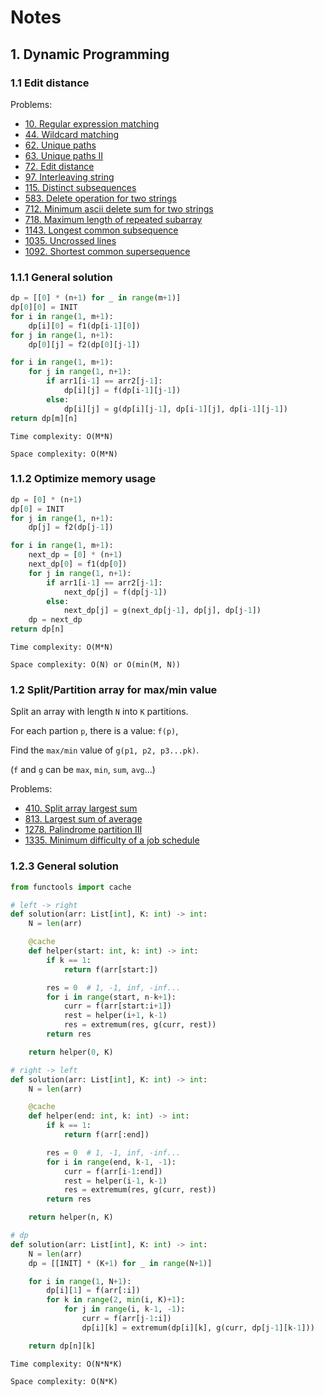 # Notes

## 1. Dynamic Programming

### 1.1 Edit distance

Problems:

* [10. Regular expression matching](0010.regular-expression-matching.py)
* [44. Wildcard matching](0044.wildcard-matching.py)
* [62. Unique paths](0062.unique-paths.py)
* [63. Unique paths II](0063.unique-paths-ii.py)
* [72. Edit distance](0072.edit-distance.py)
* [97. Interleaving string](0097.interleaving-string.py)
* [115. Distinct subsequences](0115.distinct-subsequences.py)
* [583. Delete operation for two strings](0583.delete-operation-for-two-strings.py)
* [712. Minimum ascii delete sum for two strings](0712.minimum-ascii-delete-sum-for-two-strings.py)
* [718. Maximum length of repeated subarray](0718.maximum-length-of-repeated-subarray.py)
* [1143. Longest common subsequence](1143.longest-common-subsequence.py)
* [1035. Uncrossed lines](1035.uncrossed-lines.py)
* [1092. Shortest common supersequence](1092.shortest-common-supersequence.py)

### 1.1.1 General solution

```python
dp = [[0] * (n+1) for _ in range(m+1)]
dp[0][0] = INIT
for i in range(1, m+1):
    dp[i][0] = f1(dp[i-1][0])
for j in range(1, n+1):
    dp[0][j] = f2(dp[0][j-1])

for i in range(1, m+1):
    for j in range(1, n+1):
        if arr1[i-1] == arr2[j-1]:
            dp[i][j] = f(dp[i-1][j-1])
        else:
            dp[i][j] = g(dp[i][j-1], dp[i-1][j], dp[i-1][j-1])
return dp[m][n]
```

`Time complexity: O(M*N)`

`Space complexity: O(M*N)`

### 1.1.2 Optimize memory usage

```python
dp = [0] * (n+1)
dp[0] = INIT
for j in range(1, n+1):
    dp[j] = f2(dp[j-1])

for i in range(1, m+1):
    next_dp = [0] * (n+1)
    next_dp[0] = f1(dp[0])
    for j in range(1, n+1):
        if arr1[i-1] == arr2[j-1]:
            next_dp[j] = f(dp[j-1])
        else:
            next_dp[j] = g(next_dp[j-1], dp[j], dp[j-1])
    dp = next_dp
return dp[n]
```

`Time complexity: O(M*N)`

`Space complexity: O(N) or O(min(M, N))`

### 1.2 Split/Partition array for max/min value

Split an array with length `N` into `K` partitions.

For each partion `p`, there is a value: `f(p)`,

Find the `max/min` value of `g(p1, p2, p3...pk)`.

(`f` and `g` can be `max`, `min`, `sum`, `avg`...)

Problems:

* [410. Split array largest sum](0410.split-array-largest-sum.py)
* [813. Largest sum of average](0813.largest-sum-of-averages.py)
* [1278. Palindrome partition III](1278.palindrome-partitioning-iii.py)
* [1335. Minimum difficulty of a job schedule](1335.minimum-difficulty-of-a-job-schedule.py)

### 1.2.3 General solution

```python
from functools import cache

# left -> right
def solution(arr: List[int], K: int) -> int:
    N = len(arr)

    @cache
    def helper(start: int, k: int) -> int:
        if k == 1:
            return f(arr[start:])

        res = 0  # 1, -1, inf, -inf...
        for i in range(start, n-k+1):
            curr = f(arr[start:i+1])
            rest = helper(i+1, k-1)
            res = extremum(res, g(curr, rest))
        return res

    return helper(0, K)

# right -> left
def solution(arr: List[int], K: int) -> int:
    N = len(arr)

    @cache
    def helper(end: int, k: int) -> int:
        if k == 1:
            return f(arr[:end])

        res = 0  # 1, -1, inf, -inf...
        for i in range(end, k-1, -1):
            curr = f(arr[i-1:end])
            rest = helper(i-1, k-1)
            res = extremum(res, g(curr, rest))
        return res

    return helper(n, K)

# dp
def solution(arr: List[int], K: int) -> int:
    N = len(arr)
    dp = [[INIT] * (K+1) for _ in range(N+1)]

    for i in range(1, N+1):
        dp[i][1] = f(arr[:i])
        for k in range(2, min(i, K)+1):
            for j in range(i, k-1, -1):
                curr = f(arr[j-1:i])
                dp[i][k] = extremum(dp[i][k], g(curr, dp[j-1][k-1]))

    return dp[n][k]
```

`Time complexity: O(N*N*K)`

`Space complexity: O(N*K)`
